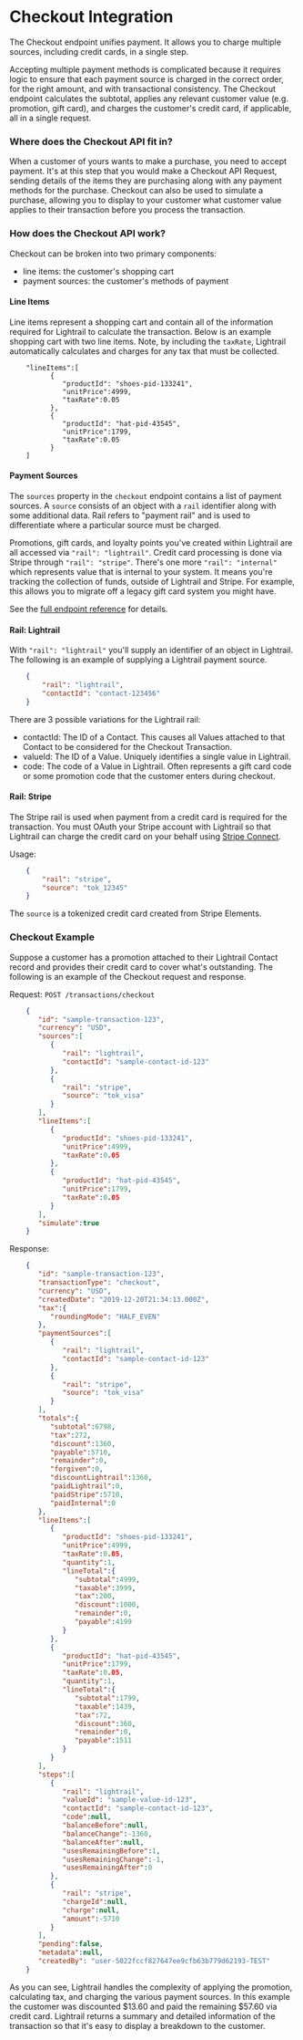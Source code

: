 # Checkout Integration

<p class= "intro">The Checkout endpoint unifies payment. It allows you to charge multiple sources, including credit cards, in a single step.</p>

Accepting multiple payment methods is complicated because it requires logic to ensure that each payment source is charged in the correct order, for the right amount, and with transactional consistency. The Checkout endpoint calculates the subtotal, applies any relevant customer value (e.g. promotion, gift card), and charges the customer's credit card, if applicable, all in a single request. 

### Where does the Checkout API fit in? 

When a customer of yours wants to make a purchase, you need to accept payment. It's at this step that you would make a Checkout API Request, sending details of the items they are purchasing along with any payment methods for the purchase. Checkout can also be used to simulate a purchase, allowing you to display to your customer what customer value applies to their transaction before you process the transaction. 

### How does the Checkout API work? 

Checkout can be broken into two primary components:

- line items: the customer's shopping cart
- payment sources: the customer's methods of payment

#### Line Items
Line items represent a shopping cart and contain all of the information required for Lightrail to calculate the transaction. Below is an example shopping cart with two line items. Note, by including the `taxRate`, Lightrail automatically calculates and charges for any tax that must be collected.
```
    "lineItems":[
          {
             "productId": "shoes-pid-133241",
             "unitPrice":4999,
             "taxRate":0.05
          },
          {
             "productId": "hat-pid-43545",
             "unitPrice":1799,
             "taxRate":0.05
          }
    ]
```

#### Payment Sources
The `sources` property in the `checkout` endpoint contains a list of payment sources. 
A `source` consists of an object with a `rail` identifier along with some additional data. Rail refers to "payment rail" and is used to differentiate where a particular source must be charged. 

Promotions, gift cards, and loyalty points you've created within Lightrail are all accessed via `"rail": "lightrail"`. Credit card processing is done via Stripe through `"rail": "stripe"`. There's one more `"rail": "internal"` which represents value that is internal to your system. It means you're tracking the collection of funds, outside of Lightrail and Stripe. For example, this allows you to migrate off a legacy gift card system you might have.

See the [full endpoint reference](https://apidocs.lightrail.com/#operation/Checkout) for details.

#### Rail: Lightrail
With `"rail": "lightrail"` you'll supply an identifier of an object in Lightrail. The following is an example of supplying a Lightrail payment source.
```json
    { 
        "rail": "lightrail",
        "contactId": "contact-123456"
    }
```

There are 3 possible variations for the Lightrail rail: 

- contactId: The ID of a Contact. This causes all Values attached to that Contact to be considered for the Checkout Transaction.
- valueId: The ID of a Value. Uniquely identifies a single value in Lightrail.
- code: The code of a Value in Lightrail. Often represents a gift card code or some promotion code that the customer enters during checkout. 

#### Rail: Stripe
The Stripe rail is used when payment from a credit card is required for the transaction. 
You must OAuth your Stripe account with Lightrail so that Lightrail can charge the credit card on your behalf using [Stripe Connect](https://stripe.com/connect).

Usage:
```json
    {
        "rail": "stripe",
        "source": "tok_12345"
    }
```

The `source` is a tokenized credit card created from Stripe Elements.

### Checkout Example

Suppose a customer has a promotion attached to their Lightrail Contact record and provides their credit card to cover what's outstanding. The following is an example of the Checkout request and response. 

Request: `POST /transactions/checkout`
```json
    {
       "id": "sample-transaction-123",
       "currency": "USD",
       "sources":[
          {
             "rail": "lightrail",
             "contactId": "sample-contact-id-123"
          },
          {
             "rail": "stripe",
             "source": "tok_visa"
          }
       ],
       "lineItems":[
          {
             "productId": "shoes-pid-133241",
             "unitPrice":4999,
             "taxRate":0.05
          },
          {
             "productId": "hat-pid-43545",
             "unitPrice":1799,
             "taxRate":0.05
          }
       ],
       "simulate":true
    }
```

Response:
```json
    {
       "id": "sample-transaction-123",
       "transactionType": "checkout",
       "currency": "USD",
       "createdDate": "2019-12-20T21:34:13.000Z",
       "tax":{
          "roundingMode": "HALF_EVEN"
       },
       "paymentSources":[
          {
             "rail": "lightrail",
             "contactId": "sample-contact-id-123"
          },
          {
             "rail": "stripe",
             "source": "tok_visa"
          }
       ],
       "totals":{
          "subtotal":6798,
          "tax":272,
          "discount":1360,
          "payable":5710,
          "remainder":0,
          "forgiven":0,
          "discountLightrail":1360,
          "paidLightrail":0,
          "paidStripe":5710,
          "paidInternal":0
       },
       "lineItems":[
          {
             "productId": "shoes-pid-133241",
             "unitPrice":4999,
             "taxRate":0.05,
             "quantity":1,
             "lineTotal":{
                "subtotal":4999,
                "taxable":3999,
                "tax":200,
                "discount":1000,
                "remainder":0,
                "payable":4199
             }
          },
          {
             "productId": "hat-pid-43545",
             "unitPrice":1799,
             "taxRate":0.05,
             "quantity":1,
             "lineTotal":{
                "subtotal":1799,
                "taxable":1439,
                "tax":72,
                "discount":360,
                "remainder":0,
                "payable":1511
             }
          }
       ],
       "steps":[
          {
             "rail": "lightrail",
             "valueId": "sample-value-id-123",
             "contactId": "sample-contact-id-123",
             "code":null,
             "balanceBefore":null,
             "balanceChange":-1360,
             "balanceAfter":null,
             "usesRemainingBefore":1,
             "usesRemainingChange":-1,
             "usesRemainingAfter":0
          },
          {
             "rail": "stripe",
             "chargeId":null,
             "charge":null,
             "amount":-5710
          }
       ],
       "pending":false,
       "metadata":null,
       "createdBy": "user-5022fccf827647ee9cfb63b779d62193-TEST"
    }
```

As you can see, Lightrail handles the complexity of applying the promotion, calculating tax, and charging the various payment sources. In this example the customer was discounted $13.60 and paid the remaining $57.60 via credit card. Lightrail returns a summary and detailed information of the transaction so that it's easy to display a breakdown to the customer. 
